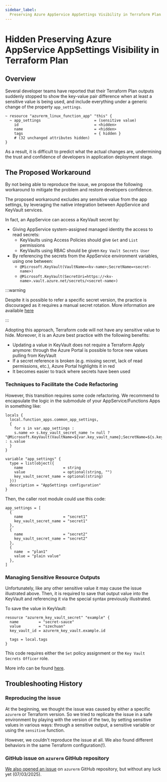 ```yaml
---
sidebar_label:
  Preserving Azure AppService AppSettings Visibility in Terraform Plan
---
```


# Hidden Preserving Azure AppService AppSettings Visibility in Terraform Plan

## Overview

Several developer teams have reported that their Terraform Plan outputs suddenly
stopped to show the key-value pair difference when at least a sensitive value is
being used, and include everything under a generic change of the property
`app_settings`.

```hcl
~ resource "azurerm_linux_function_app" "this" {
  ~ app_settings                        = (sensitive value)
    id                                  = <hidden>
    name                                = <hidden>
    tags                                = { hidden }
    # (32 unchanged attributes hidden)
}
```

As a result, it is difficult to predict what the actual changes are, undermining
the trust and confidence of developers in application deployment stage.

## The Proposed Workaround

By not being able to reproduce the issue, we propose the following workaround to
mitigate the problem and restore developers confidence.

The proposed workaround excludes any sensitive value from the app settings, by
leveraging the native integration between AppService and KeyVault services.

In fact, an AppService can access a KeyVault secret by:

- Giving AppService system-assigned managed identity the access to read secrets:
  - KeyVaults using Access Policies should give `Get` and `List` permissions
  - KeyVaults using RBAC should be given `Key Vault Secrets User`
- By referencing the secrets from the AppService environment variables, using
  one between:
  - `@Microsoft.KeyVault(VaultName=<kv-name>;SecretName=<secret-name>)`
  - `@Microsoft.KeyVault(SecretUri=https://<kv-name>.vault.azure.net/secrets/<secret-name>)`

:::warning

Despite it is possible to refer a specific secret version, the practice is
discouraged as it requires a manual secret rotation. More information are
available
[here](https://learn.microsoft.com/en-us/azure/app-service/app-service-key-vault-references?tabs=azure-cli#source-app-settings-from-key-vault)

:::

Adopting this approach, Terraform code will not have any sensitive value to
hide. Moreover, it is an Azure best practice with the following benefits:

- Updating a value in KeyVault does not require a Terraform Apply anymore:
  through the Azure Portal is possible to force new values pulling from KeyVault
- If a secret reference is broken (e.g. missing secret, lack of read
  permissions, etc.), Azure Portal highlights it in red
- It becomes easier to track where secrets have been used

### Techniques to Facilitate the Code Refactoring

However, this transition requires some code refactoring. We recommend to
encapsulate the logic in the submodule of your AppService/Functions Apps in
something like:

```hcl
locals {
  local.function_apps.common_app_settings,
  {
    for s in var.app_settings :
    s.name => s.key_vault_secret_name != null ? "@Microsoft.KeyVault(VaultName=${var.key_vault_name};SecretName=${s.key_vault_secret_name})" : s.value
  }
}

variable "app_settings" {
  type = list(object({
    name                  = string
    value                 = optional(string, "")
    key_vault_secret_name = optional(string)
  }))
  description = "AppSettings configuration"
}
```

Then, the caller root module could use this code:

```hcl
app_settings = [
  {
    name                  = "secret1"
    key_vault_secret_name = "secret1"
  },
  {
    name                  = "secret2"
    key_vault_secret_name = "secret2"
  },
  {
    name  = "plan1"
    value = "plain value"
  },
]
```

### Managing Sensitive Resource Outputs

Unfortunately, like any other sensitive value it may cause the issue illustrated
above. Then, it is required to save that output value into the KeyVault and
referencing it via the special syntax previously illustrated.

To save the value in KeyVault:

```hcl
resource "azurerm_key_vault_secret" "example" {
  name         = "secret-sauce"
  value        = "szechuan"
  key_vault_id = azurerm_key_vault.example.id

  tags = local.tags
}
```

This code requires either the `Set` policy assignment or the
`Key Vault Secrets Officer` role.

More info can be found
[here](https://registry.terraform.io/providers/hashicorp/azurerm/latest/docs/resources/key_vault_secret).

## Troubleshooting History

### Reproducing the issue

At the beginning, we thought the issue was caused by either a specific `azurerm`
or Terraform version. So we tried to replicate the issue in a safe environment
by playing with the version of the two, by setting sensitive values in various
ways: through a sensitive output, a sensitive variable or using the `sensitive`
function.

However, we couldn't reproduce the issue at all. We also found different
behaviors in the same Terraform configuration(!).

### GitHub issue on `azurerm` GitHub repository

[We also opened an issue](https://github.com/hashicorp/terraform-provider-azurerm/issues/28509)
on `azurerm` GitHub repository, but without any luck yet (07/03/2025).
